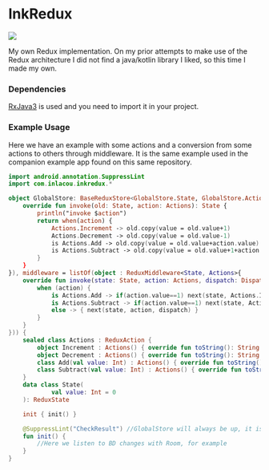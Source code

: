 # InkRedux

[![](https://jitpack.io/v/inlacou/InkRedux.svg)](https://jitpack.io/#inlacou/InkRedux)

My own Redux implementation. On my prior attempts to make use of the Redux architecture I did not find a java/kotlin library I liked, so this time I made my own. 

### Dependencies

[RxJava3](https://github.com/ReactiveX/RxJava) is used and you need to import it in your project.

### Example Usage

Here we have an example with some actions and a conversion from some actions to others through middleware. It is the same example used in the companion example app found on this same repository.

```kt
import android.annotation.SuppressLint
import com.inlacou.inkredux.*

object GlobalStore: BaseReduxStore<GlobalStore.State, GlobalStore.Actions>(initialState = State(), reducers = listOf(object : ReduxStateReducer<State, Actions> {
	override fun invoke(old: State, action: Actions): State {
		println("invoke $action")
		return when(action) {
			Actions.Increment -> old.copy(value = old.value+1)
			Actions.Decrement -> old.copy(value = old.value-1)
			is Actions.Add -> old.copy(value = old.value+action.value)
			is Actions.Subtract -> old.copy(value = old.value+1+action.value)
		}
	}
}), middleware = listOf(object : ReduxMiddleware<State, Actions>{
	override fun invoke(state: State, action: Actions, dispatch: DispatchAction<Actions>, next: ReduxNextMiddleware<State, Actions>) {
		when (action) {
			is Actions.Add -> if(action.value==1) next(state, Actions.Increment, dispatch) else next(state, action, dispatch)
			is Actions.Subtract -> if(action.value==1) next(state, Actions.Decrement, dispatch) else next(state, action, dispatch)
			else -> { next(state, action, dispatch) }
		}
	}
})) {
	sealed class Actions : ReduxAction {
		object Increment : Actions() { override fun toString(): String { return javaClass.simpleName } }
		object Decrement : Actions() { override fun toString(): String { return javaClass.simpleName } }
		class Add(val value: Int) : Actions() { override fun toString(): String { return "${javaClass.simpleName} | $value" } }
		class Subtract(val value: Int) : Actions() { override fun toString(): String { return "${javaClass.simpleName} | $value" } }
	}
	data class State(
			val value: Int = 0
	): ReduxState

	init { init() }

	@SuppressLint("CheckResult") //GlobalStore will always be up, it is the brain of our app. So we do not need to dispose observables on GlobalStore destroyed, AFAIK
	fun init() {
		//Here we listen to BD changes with Room, for example
	}
}
```

